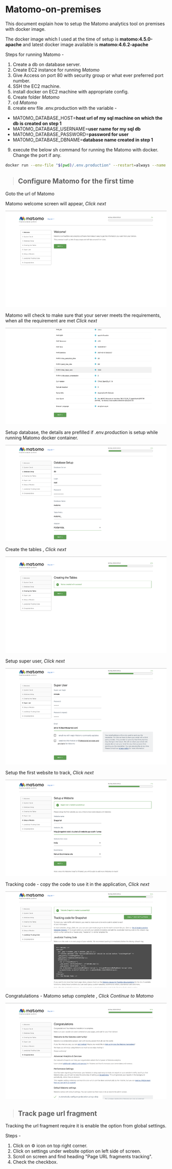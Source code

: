 # Matomo-on-premises

This document explain how to setup the Matomo analytics tool on premises with docker image.

The docker image which I used at the time of setup is **matomo:4.5.0-apache** and latest docker image available is **matomo:4.6.2-apache**

Steps for running Matomo -

1. Create a db on database server.
2. Create EC2 instance for running *Matomo*
3. Give Access on port 80 with security group or what ever preferred port number.
4. SSH the EC2 machine.
5. install docker on EC2 machine with appropriate config.
6. Create folder *Matomo*
7. cd *Matomo*
8. create env file .env.production with the variable -
  - MATOMO_DATABASE_HOST=**host url of my sql machine on which the db is created on step 1** 
  - MATOMO_DATABASE_USERNAME=**user name for my sql db**
  - MATOMO_DATABASE_PASSWORD=**password for user**
  - MATOMO_DATABASE_DBNAME=**database name created in step 1**
9. execute the below sh command for running the Matomo with docker. Change the port if any.

```sh
docker run --env-file "$(pwd)/.env.production" --restart=always --name weatherspork-matomo -p 80:80 -v "$(pwd)/data:/var/www/html" -d matomo:4.5.0-apache
```

> ## Configure Matomo for the first time

Goto the url of Matomo

Matomo welcome screen will appear, *Click next*

<img src="./images/welcome.png" alt="Welcome" width="600" height="300" />

Matomo will check to make sure that your server meets the requirements, when all the requirement are met *Click next* 

<img src="./images/check.png" alt="System check" width="600" height="300" />

Setup database, the details are prefilled if .env.production is setup while running Matomo docker container.

<img src="./images/db.png" alt="Database setup" width="600" height="300" />

Create the tables , *Click next*

<img src="./images/tables-message.png" alt="Create the table" width="600" height="300" />

Setup super user, *Click next*

<img src="./images/superuser.png" alt="Super user" width="600" height="300" />

Setup the first website to track, *Click next*

<img src="./images/first-website.png" alt="First website" width="600" height="300" />

Tracking code - copy the code to use it in the application, *Click next*

<img src="./images/tracking-code.png" alt="Tracking code" width="600" height="300" />

Congratulations - Matomo setup complete , *Click Continue to Matomo*

<img src="./images/complete.png" alt="Setup complete" width="600" height="300" />

> ## Track page url fragment

Tracking the url fragment require it is enable the option from global settings.

Steps -
1. Click on &#x2699; icon on top right corner.
2. Click on settings under website option on left side of screen.
3. Scroll on screen and find heading "Page URL fragments tracking".
4. Check the checkbox.
